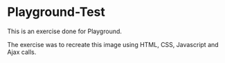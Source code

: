 # Playground-Test

This is an exercise done for Playground.

The exercise was to recreate this image using HTML, CSS, Javascript and Ajax calls.

